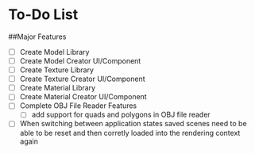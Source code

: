 # To-Do List

##Major Features
 - [ ] Create Model Library
 - [ ] Create Model Creator UI/Component
 - [ ] Create Texture Library
 - [ ] Create Texture Creator UI/Component
 - [ ] Create Material Library
 - [ ] Create Material Creator UI/Component
 - [ ] Complete OBJ File Reader Features
   - [ ] add support for quads and polygons in OBJ file reader
 - [ ] When switching between application states saved scenes need to be able to be reset and then corretly loaded into the rendering context again
